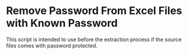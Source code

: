 # Remove Password From Excel Files with Known Password
This script is intended to use before the extraction process if the source files comes with password protected.
